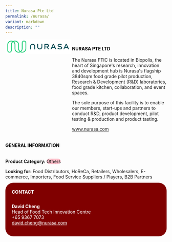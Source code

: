 ```yaml
---
title: Nurasa Pte Ltd
permalink: /nurasa/
variant: markdown
description: ""
---
```

<div class="flex-paragraph">
	<div style="display: flex; flex-wrap: wrap;" class="flex-container">
		<div style="flex: 1 1 40%; display: block;" class="card sgds">
			<img src="/images/Nurasa/nurasa_logo.png">
		</div>
		<div style="flex: 1 1 58%; display: block; margin-left: 3px" class="card-sgds">
			<h4 style="text-transform: uppercase; color: black;"><b>Nurasa Pte Ltd</b></h4>
			<p>The Nurasa FTIC is located in Biopolis, the heart of Singapore's research, innovation and development hub is Nurasa's flagship 3840sqm food grade pilot production, Research &amp; Development (R&amp;D) laboratories, food grade kitchen, collaboration, and event spaces.</p>
			<p>The sole purpose of this facility is to enable our members, start-ups and partners to conduct R&amp;D, product development, pilot testing &amp; production and product tasting.</p>
			<p><a target="_blank" href="https://www.nurasa.com">www.nurasa.com</a></p>
		</div>
	</div>
</div>

<h4 style="text-transform: uppercase; color: black;">
	<b>General Information</b>
</h4>
<div style="display: flex; flex-wrap: wrap;" class="flex-container">
	<div style="flex: 1 1 65%; display: block; align-self: stretch" class="card sgds">
		<div class="flex-paragraph">
			<p>
				<b>Product Category: </b>
				<span style="background-color: pink; border-radius: 10px;">Others</span>
			</p>
			<p style="margin-bottom: 10px;">
				<b>Looking for: </b>Food Distributors, HoReCa, Retailers, Wholesalers, E-commerce, Importers, Food Service Suppliers / Players, B2B Partners
			</p>
		</div>
	</div>
	<div style="flex: 1 1 35%; padding: 10px; display: block; background-color: maroon; border-radius: 25px; align-self: center;" class="card sgds">
		<h4 style="color: white; margin-top: 10px; margin-left: 10px;">CONTACT</h4>
		<div class="flex-paragraph">
			<p style="padding: 10px; color: white;">
				<b>David Cheng</b>
				<br>Head of Food Tech Innovation Centre<br>+65 9367 7073<br>
				<a style="color: white;" href="mailto:david.cheng@nurasa.com">david.cheng@nurasa.com</a>
			</p>
		</div>
	</div>
</div>